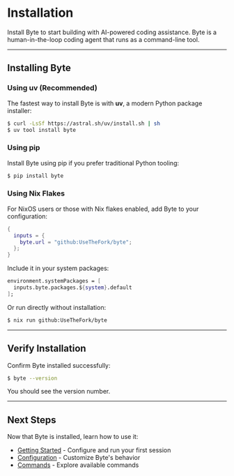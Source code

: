 # Installation

Install Byte to start building with AI-powered coding assistance. Byte is a human-in-the-loop coding agent that runs as a command-line tool.

---

## Installing Byte

### Using uv (Recommended)

The fastest way to install Byte is with **uv**, a modern Python package installer:

```bash
$ curl -LsSf https://astral.sh/uv/install.sh | sh
$ uv tool install byte
```

### Using pip

Install Byte using pip if you prefer traditional Python tooling:

```bash
$ pip install byte
```

### Using Nix Flakes

For NixOS users or those with Nix flakes enabled, add Byte to your configuration:

```nix
{
  inputs = {
    byte.url = "github:UseTheFork/byte";
  };
}
```

Include it in your system packages:

```nix
environment.systemPackages = [
  inputs.byte.packages.${system}.default
];
```

Or run directly without installation:

```bash
$ nix run github:UseTheFork/byte
```

---

## Verify Installation

Confirm Byte installed successfully:

```bash
$ byte --version
```

You should see the version number.

---

## Next Steps

Now that Byte is installed, learn how to use it:

- [Getting Started](index.md) - Configure and run your first session
- [Configuration](../configuration/index.md) - Customize Byte's behavior
- [Commands](../commands/index.md) - Explore available commands

